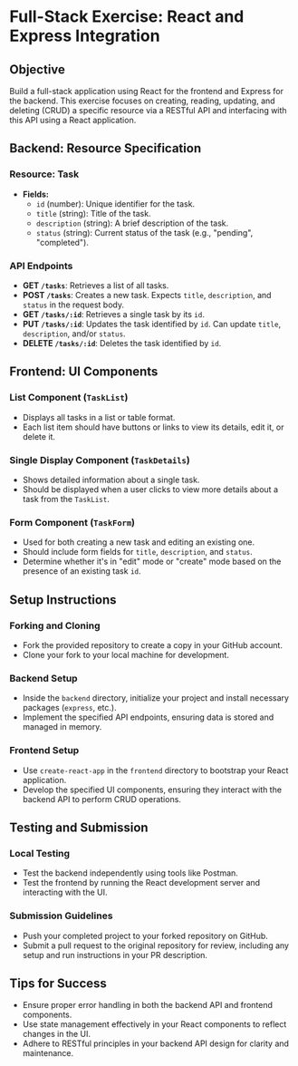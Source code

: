 
# Full-Stack Exercise: React and Express Integration

## Objective
Build a full-stack application using React for the frontend and Express for the backend. This exercise focuses on creating, reading, updating, and deleting (CRUD) a specific resource via a RESTful API and interfacing with this API using a React application.

## Backend: Resource Specification

### Resource: Task
- **Fields:**
  - `id` (number): Unique identifier for the task.
  - `title` (string): Title of the task.
  - `description` (string): A brief description of the task.
  - `status` (string): Current status of the task (e.g., "pending", "completed").

### API Endpoints
- **GET `/tasks`**: Retrieves a list of all tasks.
- **POST `/tasks`**: Creates a new task. Expects `title`, `description`, and `status` in the request body.
- **GET `/tasks/:id`**: Retrieves a single task by its `id`.
- **PUT `/tasks/:id`**: Updates the task identified by `id`. Can update `title`, `description`, and/or `status`.
- **DELETE `/tasks/:id`**: Deletes the task identified by `id`.

## Frontend: UI Components

### List Component (`TaskList`)
- Displays all tasks in a list or table format.
- Each list item should have buttons or links to view its details, edit it, or delete it.

### Single Display Component (`TaskDetails`)
- Shows detailed information about a single task.
- Should be displayed when a user clicks to view more details about a task from the `TaskList`.

### Form Component (`TaskForm`)
- Used for both creating a new task and editing an existing one.
- Should include form fields for `title`, `description`, and `status`.
- Determine whether it's in "edit" mode or "create" mode based on the presence of an existing task `id`.

## Setup Instructions

### Forking and Cloning
- Fork the provided repository to create a copy in your GitHub account.
- Clone your fork to your local machine for development.

### Backend Setup
- Inside the `backend` directory, initialize your project and install necessary packages (`express`, etc.).
- Implement the specified API endpoints, ensuring data is stored and managed in memory.

### Frontend Setup
- Use `create-react-app` in the `frontend` directory to bootstrap your React application.
- Develop the specified UI components, ensuring they interact with the backend API to perform CRUD operations.

## Testing and Submission

### Local Testing
- Test the backend independently using tools like Postman.
- Test the frontend by running the React development server and interacting with the UI.

### Submission Guidelines
- Push your completed project to your forked repository on GitHub.
- Submit a pull request to the original repository for review, including any setup and run instructions in your PR description.

## Tips for Success
- Ensure proper error handling in both the backend API and frontend components.
- Use state management effectively in your React components to reflect changes in the UI.
- Adhere to RESTful principles in your backend API design for clarity and maintenance.

